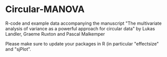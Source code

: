 # Circular-MANOVA
R-code and example data accompanying the manuscript "The multivariate analysis of variance as a powerful approach for circular data" by Lukas Landler, Graeme Ruxton and Pascal Malkemper

Please make sure to update your packages in R (in particular "effectsize" and "sjPlot".
